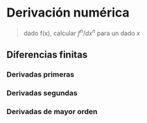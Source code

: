 # Derivación numérica

> dado f(x), calcular $f^n/dx^n$  para un dado *x*

## Diferencias finitas

### Derivadas primeras



### Derivadas segundas



### Derivadas de mayor orden
